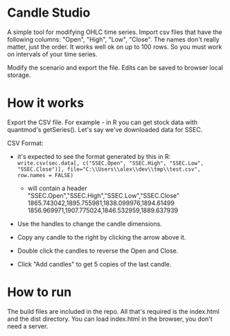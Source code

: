 Candle Studio
=============
A simple tool for modifying OHLC time series. Import csv files that have the following columns: "Open", "High", "Low", "Close". The names don't really matter, just the order. It works well ok on up to 100 rows. So you must work on intervals of your time series.

Modify the scenario and export the file. Edits can be saved to browser local storage.


How it works
============
Export the CSV file. For example - in R you can get stock data with quantmod's getSeries(). Let's say we've downloaded data for SSEC.

CSV Format:
- it's expected to see the format generated by this in R:
  `write.csv(sec.data[, c("SSEC.Open", "SSEC.High", "SSEC.Low", "SSEC.Close")], file="C:\\Users\\alex\\dev\\tmp\\test.csv", row.names = FALSE)`
  - will contain a header
    "SSEC.Open","SSEC.High","SSEC.Low","SSEC.Close"
    1865.743042,1895.755981,1838.099976,1894.61499
    1856.969971,1907.775024,1846.532959,1889.637939

- Use the handles to change the candle dimensions.
- Copy any candle to the right by clicking the arrow above it.
- Double click the candles to reverse the Open and Close.
- Click "Add candles" to get 5 copies of the last candle.


How to run
==========
The build files are included in the repo. All that's required is the index.html and the dist directory. You can load index.html in the browser, you don't need a server.

